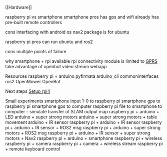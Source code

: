 [[Hardware]]

raspberry pi vs smartphone
smartphone
pros 
has gps and wifi already
has pre-built remote controllers

cons
interfacing with android os
nav2 package is for ubuntu

raspberry pi
pros
can run ubuntu and ros2

cons
multiple points of failure

why smartphone + rpi
available rpi connectivity module is limited to [GPRS](https://www.instructables.com/How-to-Use-Arduino-GSM-Shield-SIM900/)
take advantage of openbot video stream webapp

Resources
raspberry pi + arduino
pyfirmata
arduino_cli
commoninterfaces ros2
OpenMower
OpenBot

Next steps
[Setup rpi4](https://www.raspberrypi.com/products/raspberry-pi-4-model-b/)

Small experiments
smartphone input 1-0 to raspberry pi
smartphone gps to raspberry pi
smartphone gps to computer
raspberry pi file to smartphone to computer - simulate transfer of SLAM output map
raspberry pi + arduino + LED
arduino + super strong motors
arduino + super strong motors + table movement
arduino + IR sensor
raspberry pi + arduino + IR sensor
raspberry pi + arduino + IR sensor + ROS2 msg
raspberry pi + arduino + super strong motors + ROS2 msg
raspberry pi + arduino + IR sensor + super strong motors + Nav2
raspberry pi + arduino + smartphone
raspberry pi + wireless
raspberry pi + camera
raspberry pi + camera + wireless stream
raspberry pi + remote keyboard control

